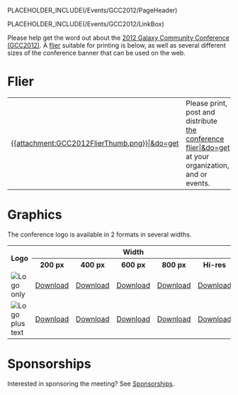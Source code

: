 PLACEHOLDER_INCLUDE(/Events/GCC2012/PageHeader)

PLACEHOLDER_INCLUDE(/Events/GCC2012/LinkBox)

Please help get the word out about the [2012 Galaxy Community Conference (GCC2012)](../).  A [flier](#flier) suitable for printing is below, as well as several different sizes of the conference banner that can be used on the web.

# Flier

<table>
  <tr>
    <td style=" border: none;"> <a href='PLACEHOLDER_ATTACHMENT_URLGCC2012Flier.pdf'>{{attachment:GCC2012FlierThumb.png}}|&do=get</a> </td>
    <td style=" border: none;"> Please print, post and distribute <a href='PLACEHOLDER_ATTACHMENT_URLGCC2012Flier.pdf'>the conference flier|&do=get</a><br />at your organization, and or events.  </td>
  </tr>
</table>


# Graphics

The conference logo is available in 2 formats in several widths.

<table>
  <tr class="th" >
    <th rowspan=2> Logo </th>
    <th colspan=5 style=" text-align: center;"> Width </th>
  </tr>
  <tr class="th" >
    <th style=" text-align: center;"> 200 px </th>
    <th> 400 px </th>
    <th> 600 px </th>
    <th> 800 px </th>
    <th> Hi-res </th>
  </tr>
  <tr>
    <td> <img src='../GCC2012Logo200.png' alt='Logo only' /> </td>
    <td> <a href='PLACEHOLDER_ATTACHMENT_URL../GCC2012Logo200.png'>Download</a> </td>
    <td> <a href='PLACEHOLDER_ATTACHMENT_URL../GCC2012Logo400.png'>Download</a> </td>
    <td> <a href='PLACEHOLDER_ATTACHMENT_URL../GCC2012Logo600.png'>Download</a> </td>
    <td> <a href='PLACEHOLDER_ATTACHMENT_URL../GCC2012Logo800.png'>Download</a> </td>
    <td> <a href='PLACEHOLDER_ATTACHMENT_URL../GCC2012Logo.png'>Download</a> </td>
  </tr>
  <tr>
    <td> <img src='../GCC2012LogoWide400.png' alt='Logo plus text' /> </td>
    <td> <a href='PLACEHOLDER_ATTACHMENT_URL../GCC2012LogoWide200.png'>Download</a> </td>
    <td> <a href='PLACEHOLDER_ATTACHMENT_URL../GCC2012LogoWide400.png'>Download</a> </td>
    <td> <a href='PLACEHOLDER_ATTACHMENT_URL../GCC2012LogoWide600.png'>Download</a> </td>
    <td> <a href='PLACEHOLDER_ATTACHMENT_URL../GCC2012LogoWide800.png'>Download</a> </td>
    <td> <a href='PLACEHOLDER_ATTACHMENT_URL../GCC2012LogoWide.png'>Download</a> </td>
  </tr>
</table>


# Sponsorships

Interested in sponsoring the meeting?  See [Sponsorships](../Sponsorships).
